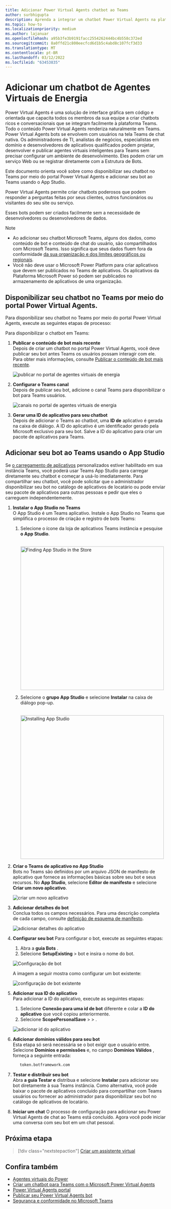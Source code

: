 ```yaml
---
title: Adicionar Power Virtual Agents chatbot ao Teams
author: surbhigupta
description: Aprenda a integrar um chatbot Power Virtual Agents na plataforma Teams para criar chatbots de conversa e integrá-lo ao Teams
ms.topic: how-to
ms.localizationpriority: medium
ms.author: lajanuar
ms.openlocfilehash: a95b3fe3b9191facc2554262444bc4b558c372ed
ms.sourcegitcommit: 8a0ffd21c800eecfcd6d1b5c4abd8c107fcf3d33
ms.translationtype: MT
ms.contentlocale: pt-BR
ms.lasthandoff: 03/12/2022
ms.locfileid: "63453835"
---
```

# <a name="add-power-virtual-agents-chatbot"></a>Adicionar um chatbot de Agentes Virtuais de Energia

Power Virtual Agents é uma solução de interface gráfica sem código e orientada que capacita todos os membros da sua equipe a criar chatbots ricos e conversacionais que se integram facilmente à plataforma Teams. Todo o conteúdo Power Virtual Agents renderiza naturalmente em Teams. Power Virtual Agents bots se envolvem com usuários na tela Teams de chat nativa. Os administradores de TI, analistas de negócios, especialistas em domínio e desenvolvedores de aplicativos qualificados podem projetar, desenvolver e publicar agentes virtuais inteligentes para Teams sem precisar configurar um ambiente de desenvolvimento. Eles podem criar um serviço Web ou se registrar diretamente com a Estrutura de Bots.

Este documento orienta você sobre como disponibilizar seu chatbot no Teams por meio do portal Power Virtual Agents e adicionar seu bot ao Teams usando o App Studio.

Power Virtual Agents permite criar chatbots poderosos que podem responder a perguntas feitas por seus clientes, outros funcionários ou visitantes do seu site ou serviço.

Esses bots podem ser criados facilmente sem a necessidade de desenvolvedores ou desenvolvedores de dados.

> [!NOTE]
> * Ao adicionar seu chatbot Microsoft Teams, alguns dos dados, como conteúdo de bot e conteúdo de chat do usuário, são compartilhados com Microsoft Teams. Isso significa que seus dados fluem fora da conformidade [da sua organização e dos limites geográficos ou regionais](/power-virtual-agents/data-location). <br/>
> * Você não deve usar o Microsoft Power Platform para criar aplicativos que devem ser publicados no Teams de aplicativos. Os aplicativos da Plataforma Microsoft Power só podem ser publicados no armazenamento de aplicativos de uma organização.

## <a name="make-your-chatbot-available-in-teams-through-the-power-virtual-agents-portal"></a>Disponibilizar seu chatbot no Teams por meio do portal Power Virtual Agents.

Para disponibilizar seu chatbot no Teams por meio do portal Power Virtual Agents, execute as seguintes etapas de processo:

Para disponibilizar o chatbot em Teams:

1. **Publicar o conteúdo de bot mais recente**  
Depois de criar um chatbot no portal Power Virtual Agents, você deve publicar seu bot antes Teams os usuários possam interagir com ele. Para obter mais informações, consulte [Publicar o conteúdo de bot mais recente](/power-virtual-agents/publication-fundamentals-publish-channels#publish-the-latest-bot-content).

   ![publicar no portal de agentes virtuais de energia](../../assets/images/pva-publish.png)

1. **Configurar o Teams canal**  
Depois de publicar seu bot, adicione o canal Teams para disponibilizar o bot para Teams usuários.

   ![canais no portal de agentes virtuais de energia](../../assets/images/pva-channels.png)

1. **Gerar uma ID de aplicativo para seu chatbot**  
Depois de adicionar o Teams ao chatbot, uma **ID de** aplicativo é gerada na caixa de diálogo. A ID do aplicativo é um identificador gerado pela Microsoft exclusivo para seu bot. Salve a ID do aplicativo para criar um pacote de aplicativos para Teams.

## <a name="add-your-bot-to-teams-using-app-studio"></a>Adicionar seu bot ao Teams usando o App Studio

Se [o carregamento de aplicativos](/microsoftteams/admin-settings) personalizados estiver habilitado em sua instância Teams, você poderá usar Teams App Studio para carregar diretamente seu chatbot e começar a usá-lo imediatamente. Para compartilhar seu chatbot, você pode solicitar que o administrador disponibilizar seu bot no catálogo de aplicativos de locatário ou pode enviar seu pacote de aplicativos para outras pessoas e pedir que eles o carreguem independentemente.

1. **Instalar o App Studio no Teams**  
O App Studio é um Teams aplicativo. Instale o App Studio no Teams que simplifica o processo de criação e registro de bots Teams:

   1. Selecione o ícone da loja de aplicativos Teams instância e pesquise **o App Studio**.

      &emsp;&emsp; <img  width="450px" alt="Finding App Studio in the Store" src="../../assets/images/get-started/app-studio-store.png"/>

   1. Selecione o **grupo App Studio** e selecione **Instalar** na caixa de diálogo pop-up.

      &emsp;&emsp; <img  width="450px" alt="Installing App Studio" src="../../assets/images/get-started/app-studio-install.png"/>

1. **Criar o Teams de aplicativo no App Studio**  
Bots no Teams são definidos por um arquivo JSON de manifesto de aplicativo que fornece as informações básicas sobre seu bot e seus recursos. No **App Studio**, selecione **Editor de manifesto** e selecione **Criar um novo aplicativo**.

    ![criar um novo aplicativo](../../assets/images/get-started/create-new-app.png)

1. **Adicionar detalhes do bot**  
Conclua todos os campos necessários. Para uma descrição completa de cada campo, consulte [definição de esquema de manifesto](../../resources/schema/manifest-schema.md).

    ![adicionar detalhes do aplicativo](../../assets/images/get-started/add-app-details.png)

1. **Configurar seu bot** Para configurar o bot, execute as seguintes etapas:
     1. Abra a **guia Bots** .
     1. Selecione **SetupExisting**  >  bot e insira o nome do bot.

   ![Configuração de bot](../../assets/images/get-started/bot-set-up.png)

   A imagem a seguir mostra como configurar um bot existente:

   ![configuração de bot existente](../../assets/images/get-started/existing-bot-set-up.png)

1. **Adicionar sua ID do aplicativo**  
Para adicionar a ID do aplicativo, execute as seguintes etapas:  
    1. Selecione **Conexão para uma id de bot** diferente e colar a **ID do aplicativo** que você copiou anteriormente.
    1. Selecione **ScopePersonalSave** >  > .

    ![adicionar id do aplicativo](../../assets/images/get-started/add-app-id.png)

1. **Adicionar domínios válidos para seu bot**  
Esta etapa só será necessária se o bot exigir que o usuário entre. Selecione **Domínios e permissões** e, no campo **Domínios Válidos** , forneça a seguinte entrada:

    ```bash
       token.botframework.com
    ```

1. **Testar e distribuir seu bot**  
Abra **a guia Testar e** distribua e selecione **Instalar** para adicionar seu bot diretamente à sua Teams instância. Como alternativa, você pode baixar o pacote de aplicativos concluído para compartilhar com Teams usuários ou fornecer ao administrador para disponibilizar seu bot no catálogo de aplicativos de locatário.

1. **Iniciar um chat** O processo de configuração para adicionar seu Power Virtual Agents de chat ao Teams está concluído. Agora você pode iniciar uma conversa com seu bot em um chat pessoal.

## <a name="next-step"></a>Próxima etapa

> [!div class="nextstepaction"]
> [Criar um assistente virtual](~/samples/virtual-assistant.md)

## <a name="see-also"></a>Confira também

* [Agentes virtuais do Power](/power-virtual-agents/fundamentals-what-is-power-virtual-agents)  
* [Criar um chatbot para Teams com o Microsoft Power Virtual Agents](../bot-features.md#bots-with-power-virtual-agents)
* [Power Virtual Agents portal](https://powervirtualagents.microsoft.com)
* [Publicar seu Power Virtual Agents bot](/power-virtual-agents/publication-fundamentals-publish-channels)
* [Segurança e conformidade no Microsoft Teams](/MicrosoftTeams/security-compliance-overview)
